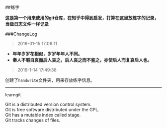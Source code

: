 ##练字 

**这是第一个用来使用的git仓库，在知乎中得到启发，打算在这里放练字的记录，当做日志文件一样记录**

###ChangeLog

>2016-01-15 17:06:11

- **年年岁岁花相似，岁岁年年人不同。**
- **秦人不暇自哀而后人哀之，后人哀之而不鉴之，亦使后人而复哀后人也。**

>2016-1-14 17:49:38

创建了`handwrite`文件夹，用来存放练字信息。



----

learngit

Git is a distributed version control system.  
Git is free software distributed under the GPL.  
Git has a mutable index called stage.  
Git tracks changes of files.  
